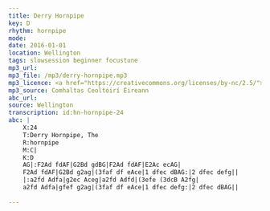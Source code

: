 ```yaml
---
title: Derry Hornpipe
key: D
rhythm: hornpipe
mode: 
date: 2016-01-01
location: Wellington
tags: slowsession beginner focustune
mp3_url: 
mp3_file: /mp3/derry-hornpipe.mp3
mp3_licence: <a href="https://creativecommons.org/licenses/by-nc/2.5/">CC-BY-NC-2.5</a>
mp3_source: Comhaltas Ceoltóirí Éireann
abc_url: 
source: Wellington
transcription: id:hn-hornpipe-24
abc: |
    X:24
    T:Derry Hornpipe, The
    R:hornpipe
    M:C|
    K:D
    AG|:F2Ad fdAF|G2Bd gdBG|F2Ad fdAF|E2Ac ecAG|
    F2Ad fdAF|G2Bd g2ag|(3faf df eAce|1 dfec dBAG:|2 dfec defg||
    |:a2fd Adfa|g2ec Aceg|a2fd Adfd|(3efe (3dcB A2fg|
    a2fd Adfa|gfef g2ag|(3faf df eAce|1 dfec defg:|2 dfec dBAG||
    
---
```



